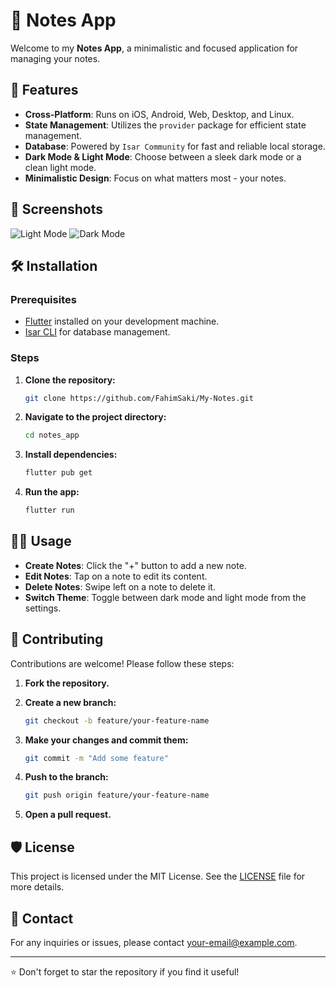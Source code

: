 
# 📝 Notes App

Welcome to my **Notes App**, a minimalistic and focused application for managing your notes.

## 🚀 Features

- **Cross-Platform**: Runs on iOS, Android, Web, Desktop, and Linux.
- **State Management**: Utilizes the `provider` package for efficient state management.
- **Database**: Powered by `Isar Community` for fast and reliable local storage.
- **Dark Mode & Light Mode**: Choose between a sleek dark mode or a clean light mode.
- **Minimalistic Design**: Focus on what matters most - your notes.

## 📱 Screenshots

![Light Mode](path/to/light_mode_screenshot.png)
![Dark Mode](path/to/dark_mode_screenshot.png)

## 🛠️ Installation

### Prerequisites

- [Flutter](https://flutter.dev/docs/get-started/install) installed on your development machine.
- [Isar CLI](https://isar.dev/docs/cli) for database management.

### Steps

1. **Clone the repository:**

   ```bash
   git clone https://github.com/FahimSaki/My-Notes.git
   ```

2. **Navigate to the project directory:**

   ```bash
   cd notes_app
   ```

3. **Install dependencies:**

   ```bash
   flutter pub get
   ```

4. **Run the app:**

   ```bash
   flutter run
   ```

## 🧑‍💻 Usage

- **Create Notes**: Click the "+" button to add a new note.
- **Edit Notes**: Tap on a note to edit its content.
- **Delete Notes**: Swipe left on a note to delete it.
- **Switch Theme**: Toggle between dark mode and light mode from the settings.

## 🤝 Contributing

Contributions are welcome! Please follow these steps:

1. **Fork the repository.**

2. **Create a new branch:**

   ```bash
   git checkout -b feature/your-feature-name
   ```

3. **Make your changes and commit them:**

   ```bash
   git commit -m "Add some feature"
   ```

4. **Push to the branch:**

   ```bash
   git push origin feature/your-feature-name
   ```

5. **Open a pull request.**

## 🛡️ License

This project is licensed under the MIT License. See the [LICENSE](LICENSE) file for more details.

## 📧 Contact

For any inquiries or issues, please contact [your-email@example.com](mailto:fahimuzzamaninferno@gmail.com).

---

⭐️ Don't forget to star the repository if you find it useful!
